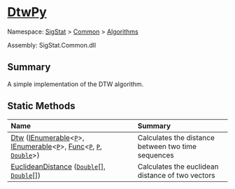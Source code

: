 # [DtwPy](./DtwPy.md)

Namespace: [SigStat]() > [Common](./../README.md) > [Algorithms](./README.md)

Assembly: SigStat.Common.dll

## Summary
A simple implementation of the DTW algorithm.

## Static Methods

| <span>Name&nbsp;&nbsp;&nbsp;&nbsp;&nbsp;&nbsp;&nbsp;&nbsp;&nbsp;&nbsp;&nbsp;&nbsp;&nbsp;&nbsp;&nbsp;&nbsp;&nbsp;&nbsp;&nbsp;&nbsp;&nbsp;&nbsp;&nbsp;&nbsp;&nbsp;&nbsp;&nbsp;&nbsp;&nbsp;&nbsp;</span> | Summary | 
| :--- | :--- | 
| [Dtw](./Methods/DtwPy--Dtw.md) ([IEnumerable](https://docs.microsoft.com/en-us/dotnet/api/System.Collections.Ienumerable)\<[`P`](./DtwPy.md)>, [IEnumerable](https://docs.microsoft.com/en-us/dotnet/api/System.Collections.Ienumerable)\<[`P`](./DtwPy.md)>, [Func](https://docs.microsoft.com/en-us/dotnet/api/System.Func-3)\<[`P`](./DtwPy.md), [`P`](./DtwPy.md), [`Double`](https://docs.microsoft.com/en-us/dotnet/api/System.Double)>) | Calculates the distance between two time sequences | 
| [EuclideanDistance](./Methods/DtwPy--EuclideanDistance.md) ([`Double`](https://docs.microsoft.com/en-us/dotnet/api/System.Double)[], [`Double`](https://docs.microsoft.com/en-us/dotnet/api/System.Double)[]) | Calculates the euclidean distance of two vectors | 


